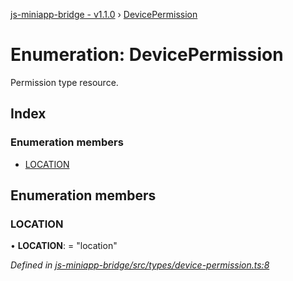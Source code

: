 [js-miniapp-bridge - v1.1.0](../README.md) › [DevicePermission](devicepermission.md)

# Enumeration: DevicePermission

Permission type resource.

## Index

### Enumeration members

* [LOCATION](devicepermission.md#location)

## Enumeration members

###  LOCATION

• **LOCATION**: = "location"

*Defined in [js-miniapp-bridge/src/types/device-permission.ts:8](https://github.com/rakutentech/js-miniapp/blob/b2a8f8e/js-miniapp-bridge/src/types/device-permission.ts#L8)*
